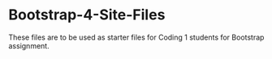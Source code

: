 # Bootstrap-4-Site-Files
 These files are to be used as starter files for Coding 1 students for Bootstrap assignment.
